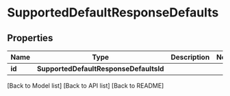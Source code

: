 # SupportedDefaultResponseDefaults

## Properties

| Name   | Type                                   | Description | Notes |
| ------ | -------------------------------------- | ----------- | ----- |
| **id** | **SupportedDefaultResponseDefaultsId** |             |       |

\[Back to Model list] \[Back to API list] \[Back to README]
